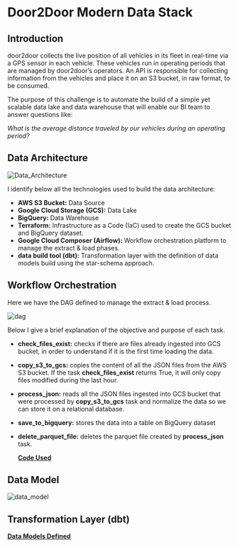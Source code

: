 # Door2Door Modern Data Stack

## Introduction
door2door collects the live position of all vehicles in its fleet in real-time via a GPS sensor in each
vehicle. These vehicles run in operating periods that are managed by door2door’s operators. An API is
responsible for collecting information from the vehicles and place it on an S3 bucket, in raw format, to
be consumed.

The purpose of this challenge is to automate the build of a simple yet scalable data lake and data
warehouse that will enable our BI team to answer questions like:

*What is the average distance traveled by our vehicles during an operating period?*

## Data Architecture

![Data_Architecture](https://github.com/FilipeTheAnalyst/loka-homework/assets/61323876/beeade85-2cb0-4cc3-a28a-f7f73663b2b0)

I identify below all the technologies used to build the data architecture:

- **AWS S3 Bucket:** Data Source
- **Google Cloud Storage (GCS):** Data Lake
- **BigQuery:** Data Warehouse
- **Terraform:** Infrastructure as a Code (IaC) used to create the GCS bucket and BigQuery dataset.
- **Google Cloud Composer (Airflow):** Workflow orchestration platform to manage the extract & load phases.
- **data build tool (dbt):** Transformation layer with the definition of data models build using the star-schema approach.

## Workflow Orchestration
Here we have the DAG defined to manage the extract & load process.

![dag](https://github.com/FilipeTheAnalyst/loka-homework/assets/61323876/c052290d-ed8a-43a0-b3e7-170e4e0f5772)

Below I give a brief explanation of the objective and purpose of each task.

- **check_files_exist:** checks if there are files already ingested into GCS bucket, in order to understand if it is the first time loading the data.
- **copy_s3_to_gcs:** copies the content of all the JSON files from the AWS S3 bucket. If the task **check_files_exist** returns True, it will only copy files modified during the last hour.
- **process_json:** reads all the JSON files ingested into GCS bucket that were processed by **copy_s3_to_gcs** task and normalize the data so we can store it on a relational database.
- **save_to_bigquery:** stores the data into a table on BigQuery dataset
- **delete_parquet_file:** deletes the parquet file created by **process_json** task.

  [**Code Used**](dags/copy_s3_to_gcs_and_process_json.py)

## Data Model

![data_model](https://github.com/FilipeTheAnalyst/loka-homework/assets/61323876/11a9eb91-5cfd-4cda-a135-d64dbdf3e2ad)

## Transformation Layer (dbt)

[**Data Models Defined**](https://github.com/FilipeTheAnalyst/loka-homework/tree/master/dbt_door2door/models/)

